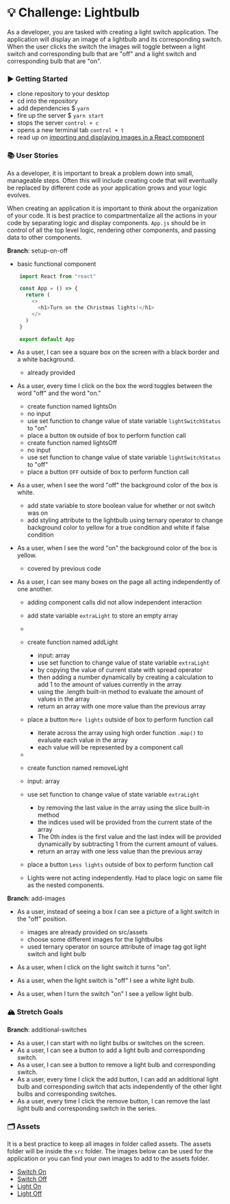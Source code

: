 # 💡 Challenge: Lightbulb

As a developer, you are tasked with creating a light switch application. The application will display an image of a lightbulb and its corresponding switch. When the user clicks the switch the images will toggle between a light switch and corresponding bulb that are "off" and a light switch and corresponding bulb that are "on".

### ▶️ Getting Started

- clone repository to your desktop
- cd into the repository
- add dependencies $ `yarn`
- fire up the server $ `yarn start`
- stops the server `control + c`
- opens a new terminal tab `control + t`
- read up on [importing and displaying images in a React component](https://bobbyhadz.com/blog/react-import-image)

### 📚 User Stories

As a developer, it is important to break a problem down into small, manageable steps. Often this will include creating code that will eventually be replaced by different code as your application grows and your logic evolves.

When creating an application it is important to think about the organization of your code. It is best practice to compartmentalize all the actions in your code by separating logic and display components. `App.js` should be in control of all the top level logic, rendering other components, and passing data to other components.

**Branch**: setup-on-off

- basic functional component
```javascript
    import React from "react"

    const App = () => {
      return (
        <>
          <h1>Turn on the Christmas lights!</h1>
        </>
      )
    }

    export default App
```

- As a user, I can see a square box on the screen with a black border and a white background.
  - already provided

- As a user, every time I click on the box the word toggles between the word "off" and the word "on."
  <!-- lightsOn function -->
  - create function named lightsOn  
  - no input
  - use set function to change value of state variable `lightSwitchStatus` to "on"
  - place a button `ON` outside of box to perform function call
  <!-- lightsOff function -->
  - create function named lightsOff 
  - no input
  - use set function to change value of state variable `lightSwitchStatus` to "off"
  - place a button `OFF` outside of box to perform function call

- As a user, when I see the word "off" the background color of the box is white.
  - add state variable to store boolean value for whether or not switch was on
  - add styling attribute to the lightbulb using ternary operator to change background color to yellow for a true condition and white if false condition

- As a user, when I see the word "on" the background color of the box is yellow.
  - covered by previous code
  
- As a user, I can see many boxes on the page all acting independently of one another.
  - adding component calls did not allow independent interaction
  - add state variable `extraLight` to store an empty array
  - <!-- addLight function -->
  - create function named addLight 
    - input: array
    - use set function to change value of state variable `extraLight` 
    - by copying the value of current state with spread operator 
    - then adding a number dynamically by creating a calculation to add 1 to the amount of values currently in the array 
    - using the .length built-in method to evaluate the amount of values in the array
    - return an array with one more value than the previous array
  - place a button `More lights` outside of box to perform function call
    - iterate across the array using high order function `.map()` to evaluate each value in the array
    - each value will be represented by a component call
  - <!-- removeLight function -->
  - create function named removeLight 
  - input: array
  - use set function to change value of state variable `extraLight` 
    - by removing the last value in the array using the slice built-in method 
    - the indices used will be provided from the current state of the array
    - The 0th index is the first value and the last index will be provided dynamically by subtracting 1 from the current amount of values.
    - return an array with one less value than the previous array
  - place a button `Less lights` outside of box to perform function call

  - Lights were not acting independently. Had to place logic on same file as the nested components.

**Branch**: add-images

- As a user, instead of seeing a box I can see a picture of a light switch in the "off" position.
  - images are already provided on src/assets
  - choose some different images for the lightbulbs
  - used ternary operator on source attribute of image tag got light switch and light bulb
  
- As a user, when I click on the light switch it turns "on".
- As a user, when the light switch is "off" I see a white light bulb.
- As a user, when I turn the switch "on" I see a yellow light bulb.

### 🏔 Stretch Goals

**Branch**: additional-switches

- As a user, I can start with no light bulbs or switches on the screen.
- As a user, I can see a button to add a light bulb and corresponding switch.
- As a user, I can see a button to remove a light bulb and corresponding switch.
- As a user, every time I click the add button, I can add an additional light bulb and corresponding switch that acts independently of the other light bulbs and corresponding switches.
- As a user, every time I click the remove button, I can remove the last light bulb and corresponding switch in the series.

### 🗂 Assets

It is a best practice to keep all images in folder called assets. The assets folder will be inside the `src` folder. The images below can be used for the application or you can find your own images to add to the assets folder.

- [Switch On](./assets/switchOn.png)
- [Switch Off](./assets/switchOff.png)
- [Light On](./assets/lightOn.png)
- [Light Off](./assets/lightOff.png)
